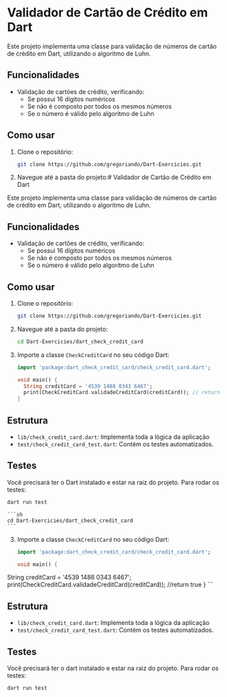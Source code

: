# Validador de Cartão de Crédito em Dart

Este projeto implementa uma classe para validação de números de cartão de crédito em Dart, utilizando o algoritmo de Luhn.

## Funcionalidades

- Validação de cartões de crédito, verificando:
  - Se possui 16 dígitos numéricos
  - Se não é composto por todos os mesmos números
  - Se o número é válido pelo algoritmo de Luhn

## Como usar

1. Clone o repositório:
    ```sh
    git clone https://github.com/gregoriando/Dart-Exercicies.git
    ```
2. Navegue até a pasta do projeto:# Validador de Cartão de Crédito em Dart

Este projeto implementa uma classe para validação de números de cartão de crédito em Dart, utilizando o algoritmo de Luhn.

## Funcionalidades

- Validação de cartões de crédito, verificando:
  - Se possui 16 dígitos numéricos
  - Se não é composto por todos os mesmos números
  - Se o número é válido pelo algoritmo de Luhn

## Como usar

1. Clone o repositório:
    ```sh
    git clone https://github.com/gregoriando/Dart-Exercicies.git
    ```
2. Navegue até a pasta do projeto:
    ```sh
    cd Dart-Exercicies/dart_check_credit_card
    ```
3. Importe a classe `CheckCreditCard` no seu código Dart:
    ```dart
    import 'package:dart_check_credit_card/check_credit_card.dart';

    void main() {
      String creditCard = '4539 1488 0343 6467';
      print(CheckCreditCard.validadeCreditCard(creditCard)); // return true
    }
    ```

## Estrutura

- `lib/check_credit_card.dart`: Implementa toda a lógica da aplicação
- `test/check_credit_card_test.dart`: Contém os testes automatizados.

## Testes

Você precisará ter o Dart instalado e estar na raiz do projeto.
Para rodar os testes:

```sh
dart run test
```
    ```sh
    cd Dart-Exercicies/dart_check_credit_card
    ```
3. Importe a classe `CheckCreditCard` no seu código Dart:
    ```dart
    import 'package:dart_check_credit_card/check_credit_card.dart';

   void main() {
  String creditCard = '4539 1488 0343 6467';
  print(CheckCreditCard.validadeCreditCard(creditCard)); //return true
}
    ```

## Estrutura

- `lib/check_credit_card.dart`: Implementa toda a lógica da aplicação
- `test/check_credit_card_test.dart`: Contém os testes automatizados.

## Testes

Você precisará ter o dart instalado e estar na raiz do projeto.
Para rodar os testes:

```sh
dart run test
```